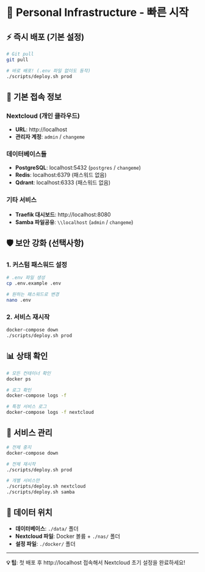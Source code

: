# 🚀 Personal Infrastructure - 빠른 시작

## ⚡ 즉시 배포 (기본 설정)

```bash
# Git pull
git pull

# 바로 배포! (.env 파일 없이도 동작)
./scripts/deploy.sh prod
```

## 🔐 기본 접속 정보

### Nextcloud (개인 클라우드)
- **URL**: http://localhost
- **관리자 계정**: `admin` / `changeme`

### 데이터베이스들
- **PostgreSQL**: localhost:5432 (`postgres` / `changeme`)
- **Redis**: localhost:6379 (패스워드 없음)
- **Qdrant**: localhost:6333 (패스워드 없음)

### 기타 서비스
- **Traefik 대시보드**: http://localhost:8080
- **Samba 파일공유**: `\\localhost` (`admin` / `changeme`)

## 🛡️ 보안 강화 (선택사항)

### 1. 커스텀 패스워드 설정
```bash
# .env 파일 생성
cp .env.example .env

# 원하는 패스워드로 변경
nano .env
```

### 2. 서비스 재시작
```bash
docker-compose down
./scripts/deploy.sh prod
```

## 📊 상태 확인

```bash
# 모든 컨테이너 확인
docker ps

# 로그 확인
docker-compose logs -f

# 특정 서비스 로그
docker-compose logs -f nextcloud
```

## 🔄 서비스 관리

```bash
# 전체 중지
docker-compose down

# 전체 재시작  
./scripts/deploy.sh prod

# 개별 서비스만
./scripts/deploy.sh nextcloud
./scripts/deploy.sh samba
```

## 💾 데이터 위치

- **데이터베이스**: `./data/` 폴더
- **Nextcloud 파일**: Docker 볼륨 + `./nas/` 폴더
- **설정 파일**: `./docker/` 폴더

---

**💡 팁**: 첫 배포 후 http://localhost 접속해서 Nextcloud 초기 설정을 완료하세요! 